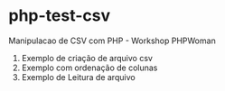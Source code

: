 # php-test-csv
Manipulacao de CSV com PHP - Workshop PHPWoman

1) Exemplo de criação de arquivo csv 
2) Exemplo com ordenação de colunas
3) Exemplo de Leitura de arquivo
